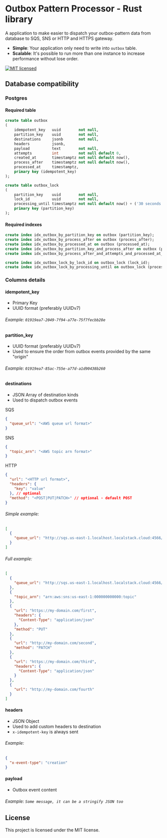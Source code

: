 # Outbox Pattern Processor - Rust library

A application to make easier to dispatch your outbox-pattern data from database to SQS, SNS or HTTP and HTTPS gateway.

* **Simple**: Your application only need to write into `outbox` table.
* **Scalable**: It's possible to run more than one instance to increase performance without lose order.

[![MIT licensed][mit-badge]][mit-url]

[mit-badge]: https://img.shields.io/badge/license-MIT-blue.svg
[mit-url]: https://github.com/deroldo/outbox-pattern-processor/blob/main/LICENSE

## Database compatibility

### Postgres

#### Required table

```sql
create table outbox
(
    idempotent_key   uuid        not null,
    partition_key    uuid        not null,
    destinations     jsonb       not null,
    headers          jsonb,
    payload          text        not null,
    attempts         int         not null default 0,
    created_at       timestamptz not null default now(),
    process_after    timestamptz not null default now(),
    processed_at     timestamptz,
    primary key (idempotent_key)
);

create table outbox_lock
(
    partition_key    uuid        not null,
    lock_id          uuid        not null,
    processing_until timestamptz not null default now() + ('30 seconds')::interval,
    primary key (partition_key)
);
```

#### Required indexes
```sql
create index idx_outbox_by_partition_key on outbox (partition_key);
create index idx_outbox_by_process_after on outbox (process_after);
create index idx_outbox_by_processed_at on outbox (processed_at);
create index idx_outbox_by_partition_key_and_process_after on outbox (partition_key, process_after);
create index idx_outbox_by_process_after_and_attempts_and_processed_at_null on outbox (process_after, attempts) where processed_at is null;

create index idx_outbox_lock_by_lock_id on outbox_lock (lock_id);
create index idx_outbox_lock_by_processing_until on outbox_lock (processing_until);
```

### Columns details

#### idempotent_key

- Primary Key
- UUID format (preferably UUIDv7)

###### Example: `01919ea7-2049-7f94-a77e-75f7fecbb28e`

#### partition_key

- UUID format (preferably UUIDv7)
- Used to ensure the order from outbox events provided by the same "origin"

###### Example: `01919ea7-85ac-755e-a77d-a1d90438b260`

#### destinations

- JSON Array of destination kinds
- Used to dispatch outbox events

SQS
```json
{
  "queue_url": "<AWS queue url format>"
}
```

SNS
```json
{
  "topic_arn": "<AWS topic arn format>"
}
```

HTTP
```json
{
  "url": "<HTTP url format>",
  "headers": {
    "key": "value"
  }, // optional
  "method": "<POST|PUT|PATCH>" // optional - default POST
}
```

###### Simple example:
```json
[
  {
    "queue_url": "http://sqs.us-east-1.localhost.localstack.cloud:4566/000000000000/queue"
  }
]
```

###### Full example:
```json
[
  {
    "queue_url": "http://sqs.us-east-1.localhost.localstack.cloud:4566/000000000000/queue"
  },
  {
    "topic_arn": "arn:aws:sns:us-east-1:000000000000:topic"
  },
  {
    "url": "https://my-domain.com/first",
    "headers": {
      "Content-Type": "application/json"
    },
    "method": "PUT"
  },
  {
    "url": "http://my-domain.com/second",
    "method": "PATCH"
  },
  {
    "url": "https://my-domain.com/third",
    "headers": {
      "Content-Type": "application/json"
    }
  },
  {
    "url": "http://my-domain.com/fourth"
  }
]
```

#### headers

- JSON Object
- Used to add custom headers to destination
- `x-idempotent-key` is always sent

###### Example:
```json
{
  "x-event-type": "creation"
}
```

#### payload

- Outbox event content

###### Example: `Some message, it can be a stringify JSON too`


## License
This project is licensed under the MIT license.